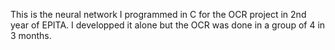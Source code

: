 This is the neural network I programmed in C for the OCR project in 2nd year of EPITA.
I developped it alone but the OCR was done in a group of 4 in 3 months.
